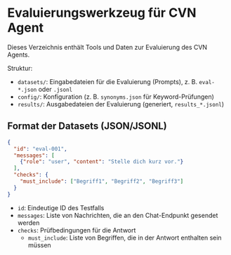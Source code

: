# Evaluierungswerkzeug für CVN Agent

Dieses Verzeichnis enthält Tools und Daten zur Evaluierung des CVN Agents.

Struktur:

- `datasets/`: Eingabedateien für die Evaluierung (Prompts), z. B. `eval-*.json` oder `.jsonl`
- `config/`: Konfiguration (z. B. `synonyms.json` für Keyword-Prüfungen)
- `results/`: Ausgabedateien der Evaluierung (generiert, `results_*.jsonl`)

## Format der Datasets (JSON/JSONL)

```json
{
  "id": "eval-001",
  "messages": [
    {"role": "user", "content": "Stelle dich kurz vor."}
  ],
  "checks": {
    "must_include": ["Begriff1", "Begriff2", "Begriff3"]
  }
}
```

- `id`: Eindeutige ID des Testfalls
- `messages`: Liste von Nachrichten, die an den Chat-Endpunkt gesendet werden
- `checks`: Prüfbedingungen für die Antwort
  - `must_include`: Liste von Begriffen, die in der Antwort enthalten sein müssen